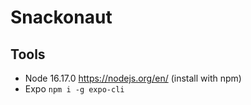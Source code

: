 # Snackonaut

## Tools

- Node 16.17.0 https://nodejs.org/en/ (install with npm)
- Expo `npm i -g expo-cli`